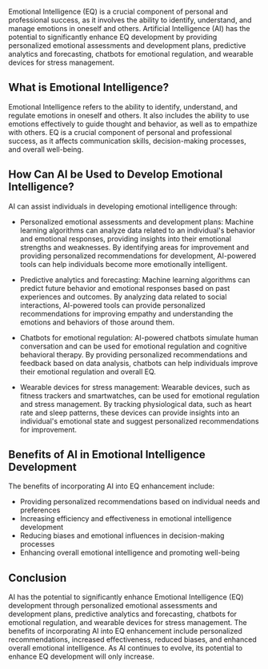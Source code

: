 
Emotional Intelligence (EQ) is a crucial component of personal and professional success, as it involves the ability to identify, understand, and manage emotions in oneself and others. Artificial Intelligence (AI) has the potential to significantly enhance EQ development by providing personalized emotional assessments and development plans, predictive analytics and forecasting, chatbots for emotional regulation, and wearable devices for stress management.

What is Emotional Intelligence?
-------------------------------

Emotional Intelligence refers to the ability to identify, understand, and regulate emotions in oneself and others. It also includes the ability to use emotions effectively to guide thought and behavior, as well as to empathize with others. EQ is a crucial component of personal and professional success, as it affects communication skills, decision-making processes, and overall well-being.

How Can AI be Used to Develop Emotional Intelligence?
-----------------------------------------------------

AI can assist individuals in developing emotional intelligence through:

* Personalized emotional assessments and development plans: Machine learning algorithms can analyze data related to an individual's behavior and emotional responses, providing insights into their emotional strengths and weaknesses. By identifying areas for improvement and providing personalized recommendations for development, AI-powered tools can help individuals become more emotionally intelligent.

* Predictive analytics and forecasting: Machine learning algorithms can predict future behavior and emotional responses based on past experiences and outcomes. By analyzing data related to social interactions, AI-powered tools can provide personalized recommendations for improving empathy and understanding the emotions and behaviors of those around them.

* Chatbots for emotional regulation: AI-powered chatbots simulate human conversation and can be used for emotional regulation and cognitive behavioral therapy. By providing personalized recommendations and feedback based on data analysis, chatbots can help individuals improve their emotional regulation and overall EQ.

* Wearable devices for stress management: Wearable devices, such as fitness trackers and smartwatches, can be used for emotional regulation and stress management. By tracking physiological data, such as heart rate and sleep patterns, these devices can provide insights into an individual's emotional state and suggest personalized recommendations for improvement.

Benefits of AI in Emotional Intelligence Development
----------------------------------------------------

The benefits of incorporating AI into EQ enhancement include:

* Providing personalized recommendations based on individual needs and preferences
* Increasing efficiency and effectiveness in emotional intelligence development
* Reducing biases and emotional influences in decision-making processes
* Enhancing overall emotional intelligence and promoting well-being

Conclusion
----------

AI has the potential to significantly enhance Emotional Intelligence (EQ) development through personalized emotional assessments and development plans, predictive analytics and forecasting, chatbots for emotional regulation, and wearable devices for stress management. The benefits of incorporating AI into EQ enhancement include personalized recommendations, increased effectiveness, reduced biases, and enhanced overall emotional intelligence. As AI continues to evolve, its potential to enhance EQ development will only increase.
